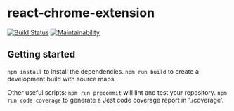 # react-chrome-extension
[![Build Status](https://travis-ci.org/fabkru/react-chrome-extension.svg?branch=master)](https://travis-ci.org/fabkru/react-chrome-extension) [![Maintainability](https://api.codeclimate.com/v1/badges/d0aec747078c52218555/maintainability)](https://codeclimate.com/github/fabkru/react-chrome-extension/maintainability)

## Getting started
`npm install` to install the dependencies.
`npm run build` to create a development build with source maps.

Other useful scripts:
`npm run precommit` will lint and test your repository.
`npm run code coverage` to generate a Jest code coverage report in './coverage'.